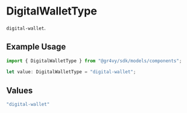 # DigitalWalletType

`digital-wallet`.

## Example Usage

```typescript
import { DigitalWalletType } from "@gr4vy/sdk/models/components";

let value: DigitalWalletType = "digital-wallet";
```

## Values

```typescript
"digital-wallet"
```